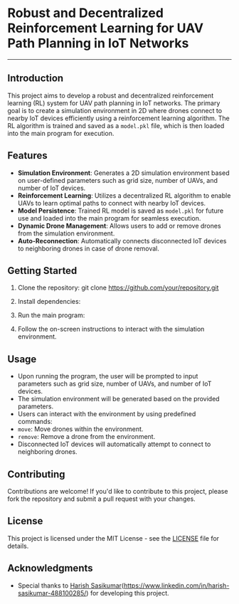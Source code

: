 # Robust and Decentralized Reinforcement Learning for UAV Path Planning in IoT Networks

---

## Introduction

This project aims to develop a robust and decentralized reinforcement learning (RL) system for UAV path planning in IoT networks. The primary goal is to create a simulation environment in 2D where drones connect to nearby IoT devices efficiently using a reinforcement learning algorithm. The RL algorithm is trained and saved as a `model.pkl` file, which is then loaded into the main program for execution.

## Features

- **Simulation Environment**: Generates a 2D simulation environment based on user-defined parameters such as grid size, number of UAVs, and number of IoT devices.
- **Reinforcement Learning**: Utilizes a decentralized RL algorithm to enable UAVs to learn optimal paths to connect with nearby IoT devices.
- **Model Persistence**: Trained RL model is saved as `model.pkl` for future use and loaded into the main program for seamless execution.
- **Dynamic Drone Management**: Allows users to add or remove drones from the simulation environment.
- **Auto-Reconnection**: Automatically connects disconnected IoT devices to neighboring drones in case of drone removal.

## Getting Started

1. Clone the repository: git clone https://github.com/your/repository.git

2. Install dependencies:

3. Run the main program:

4. Follow the on-screen instructions to interact with the simulation environment.

## Usage

- Upon running the program, the user will be prompted to input parameters such as grid size, number of UAVs, and number of IoT devices.
- The simulation environment will be generated based on the provided parameters.
- Users can interact with the environment by using predefined commands:
- `move`: Move drones within the environment.
- `remove`: Remove a drone from the environment.
- Disconnected IoT devices will automatically attempt to connect to neighboring drones.

## Contributing

Contributions are welcome! If you'd like to contribute to this project, please fork the repository and submit a pull request with your changes.

## License

This project is licensed under the MIT License - see the [LICENSE](LICENSE) file for details.

## Acknowledgments

- Special thanks to [Harish Sasikumar](https://github.com/2003)(https://www.linkedin.com/in/harish-sasikumar-488100285/) for developing this project.




